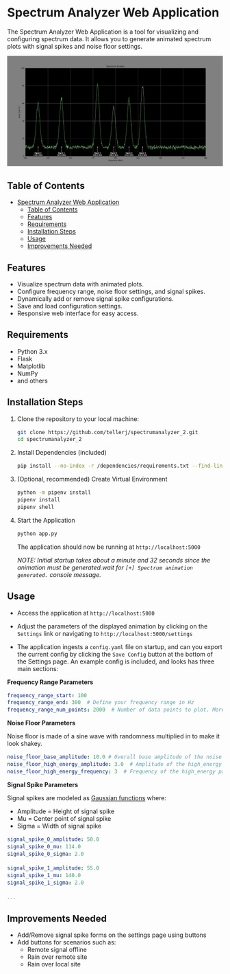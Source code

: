 # Spectrum Analyzer Web Application

The Spectrum Analyzer Web Application is a tool for visualizing and configuring spectrum data. It allows you to generate animated spectrum plots with signal spikes and noise floor settings.

![image](web/static/spec-annie.png)

## Table of Contents

- [Spectrum Analyzer Web Application](#spectrum-analyzer-web-application)
  - [Table of Contents](#table-of-contents)
  - [Features](#features)
  - [Requirements](#requirements)
  - [Installation Steps](#installation-steps)
  - [Usage](#usage)
  - [Improvements Needed](#improvements-needed)

## Features

- Visualize spectrum data with animated plots.
- Configure frequency range, noise floor settings, and signal spikes.
- Dynamically add or remove signal spike configurations.
- Save and load configuration settings.
- Responsive web interface for easy access.

## Requirements

- Python 3.x
- Flask
- Matplotlib
- NumPy
- and others

## Installation Steps

1. Clone the repository to your local machine:

   ```bash
   git clone https://github.com/tellerj/spectrumanalyzer_2.git
   cd spectrumanalyzer_2
   ```

2. Install Dependencies (included)

    ```bash
    pip install --no-index -r /dependencies/requirements.txt --find-links=/dependencies/packages
    ```

3. (Optional, recommended) Create Virtual Environment

    ```bash
    python -m pipenv install
    pipenv install
    pipenv shell
    ```

4. Start the Application

    ```bash
    python app.py
    ```
    The application should now be running at `http://localhost:5000`
    
    *NOTE: Initial startup takes about a minute and 32 seconds since the animation must be generated.wait for `[+] Spectrum animation generated.` console message.*

## Usage

- Access the application at `http://localhost:5000`

- Adjust the parameters of the displayed animation by clicking on the `Settings` link or navigating to `http://localhost:5000/settings`

- The application ingests a `config.yaml` file on startup, and can you export the current config by clicking the `Save Config` button at the bottom of the Settings page. An example config is included, and looks has three main sections: 

**Frequency Range Parameters**
```yaml
frequency_range_start: 100
frequency_range_end: 300  # Define your frequency range in Hz
frequency_range_num_points: 2000  # Number of data points to plot. More will make the line smoother, but will slow down the animation generation. 10 points per Hz seems to be a good balance (i.e. if freq range is 100, number of points should be ~1000)
```

**Noise Floor Parameters**

Noise floor is made of a sine wave with randomness multiplied in to make it look shakey.

```yaml
noise_floor_base_amplitude: 10.0 # Overall base amplitude of the noise floor (where it will center around on the y-axis)
noise_floor_high_energy_amplitude: 3.0  # Amplitude of the high_energy part of the noise floor
noise_floor_high_energy_frequency: 3  # Frequency of the high_energy part of the noise floor in Hz
```

**Signal Spike Parameters**

Signal spikes are modeled as [Gaussian functions](https://en.wikipedia.org/wiki/Gaussian_function) where:
- Amplitude = Height of signal spike
- Mu = Center point of signal spike
- Sigma = Width of signal spike

```yaml
signal_spike_0_amplitude: 50.0
signal_spike_0_mu: 114.0
signal_spike_0_sigma: 2.0

signal_spike_1_amplitude: 55.0
signal_spike_1_mu: 140.0
signal_spike_1_sigma: 2.0

...
```

## Improvements Needed
- Add/Remove signal spike forms on the settings page using buttons
- Add buttons for scenarios such as:
    - Remote signal offline
    - Rain over remote site
    - Rain over local site